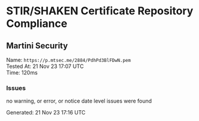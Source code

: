 # STIR/SHAKEN Certificate Repository Compliance

## Martini Security

Name: `https://p.mtsec.me/2884/PdhPd3BlFDwN.pem`\
Tested At: 21 Nov 23 17:07 UTC\
Time: 120ms

### Issues

no warning, or error, or notice date level issues were found

Generated: 21 Nov 23 17:16 UTC